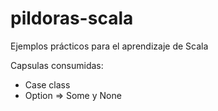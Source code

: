 # pildoras-scala
Ejemplos prácticos para el aprendizaje de Scala

Capsulas consumidas:

+ Case class
+ Option => Some y None
